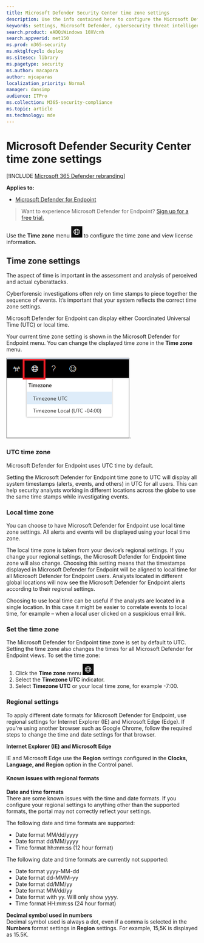 ```yaml
---
title: Microsoft Defender Security Center time zone settings
description: Use the info contained here to configure the Microsoft Defender Security Center time zone settings and view license information.
keywords: settings, Microsoft Defender, cybersecurity threat intelligence, Microsoft Defender for Endpoint, time zone, utc, local time, license
search.product: eADQiWindows 10XVcnh
search.appverid: met150
ms.prod: m365-security
ms.mktglfcycl: deploy
ms.sitesec: library
ms.pagetype: security
ms.author: macapara
author: mjcaparas
localization_priority: Normal
manager: dansimp
audience: ITPro
ms.collection: M365-security-compliance
ms.topic: article
ms.technology: mde
---
```


# Microsoft Defender Security Center time zone settings

[!INCLUDE [Microsoft 365 Defender rebranding](../../includes/microsoft-defender.md)]

**Applies to:**
- [Microsoft Defender for Endpoint](https://go.microsoft.com/fwlink/p/?linkid=2154037)


>Want to experience Microsoft Defender for Endpoint? [Sign up for a free trial.](https://www.microsoft.com/microsoft-365/windows/microsoft-defender-atp?ocid=docs-wdatp-settings-abovefoldlink)

Use the **Time zone** menu ![Time zone settings icon1](images/atp-time-zone.png) to configure the time zone and view license information.

## Time zone settings
The aspect of time is important in the assessment and analysis of perceived and actual cyberattacks.

Cyberforensic investigations often rely on time stamps to piece together the sequence of events. It’s important that your system reflects the correct time zone settings.

Microsoft Defender for Endpoint can display either Coordinated Universal Time (UTC) or local time.

Your current time zone setting is shown in the Microsoft Defender for Endpoint menu. You can change the displayed time zone in the **Time zone** menu.

![Time zone settings icon2](images/atp-time-zone-menu.png).

### UTC time zone
Microsoft Defender for Endpoint uses UTC time by default.

Setting the Microsoft Defender for Endpoint time zone to UTC will display all system timestamps (alerts, events, and others) in UTC for all users. This can help security analysts working in different locations across the globe to use the same time stamps while investigating events.

### Local time zone
You can choose to have Microsoft Defender for Endpoint use local time zone settings. All alerts and events will be displayed using your local time zone.

The local time zone is taken from your device’s regional settings. If you change your regional settings, the Microsoft Defender for Endpoint time zone will also change. Choosing this setting means that the timestamps displayed in Microsoft Defender for Endpoint will be aligned to local time for all Microsoft Defender for Endpoint users. Analysts located in different global locations will now see the Microsoft Defender for Endpoint alerts according to their regional settings.

Choosing to use local time can be useful if the analysts are located in a single location. In this case it might be easier to correlate events to local time, for example – when a local user clicked on a suspicious email link.

### Set the time zone
The Microsoft Defender for Endpoint time zone is set by default to UTC.
Setting the time zone also changes the times for all Microsoft Defender for Endpoint views.
To set the time zone:

1. Click the **Time zone** menu ![Time zone settings icon3](images/atp-time-zone.png).
2. Select the **Timezone UTC** indicator.
3. Select **Timezone UTC** or your local time zone, for example -7:00.

### Regional settings
To apply different date formats for Microsoft Defender for Endpoint, use regional settings for Internet Explorer (IE) and Microsoft Edge (Edge). If you're using another browser such as Google Chrome, follow the required steps to change the time and date settings for that browser. 


**Internet Explorer (IE) and Microsoft Edge**

IE and Microsoft Edge use the **Region** settings configured in the **Clocks, Language, and Region** option in the Control panel. 


#### Known issues with regional formats

**Date and time formats**<br>
There are some known issues with the time and date formats. If you configure your regional settings to anything other than the supported formats, the portal may not correctly reflect your settings.

The following date and time formats are supported:
- Date format MM/dd/yyyy
- Date format dd/MM/yyyy
- Time format hh:mm:ss (12 hour format)

The following date and time formats are currently not supported:
- Date format yyyy-MM-dd
- Date format dd-MMM-yy
- Date format dd/MM/yy
- Date format MM/dd/yy
- Date format with yy. Will only show yyyy.
- Time format HH:mm:ss (24 hour format)

**Decimal symbol used in numbers**<br>
Decimal symbol used is always a dot, even if a comma is selected in  the **Numbers** format settings in **Region** settings. For example, 15,5K is displayed as 15.5K.


